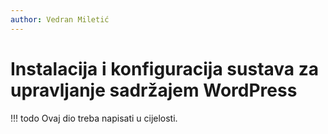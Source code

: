```yaml
---
author: Vedran Miletić
---
```


# Instalacija i konfiguracija sustava za upravljanje sadržajem WordPress

!!! todo
    Ovaj dio treba napisati u cijelosti.
